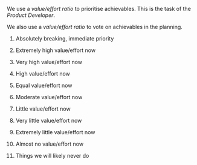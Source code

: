 We use a *value/effort ratio* to prioritise achievables. This is the task of the *Product Developer*.

We also use a *value/effort ratio* to vote on achievables in the planning. 

1. Absolutely breaking, immediate priority

2. Extremely high value/effort now

3. Very high value/effort now

4. High value/effort now

5. Equal value/effort now

6. Moderate value/effort now

7. Little value/effort now

8. Very little value/effort now

9. Extremely little value/effort now

10. Almost no value/effort now

11. Things we will likely never do
